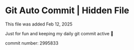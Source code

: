 # Git Auto Commit | Hidden File

This file was added Feb 12, 2025

Just for fun and keeping my daily git commit active 🤪

commit number: 2995833
